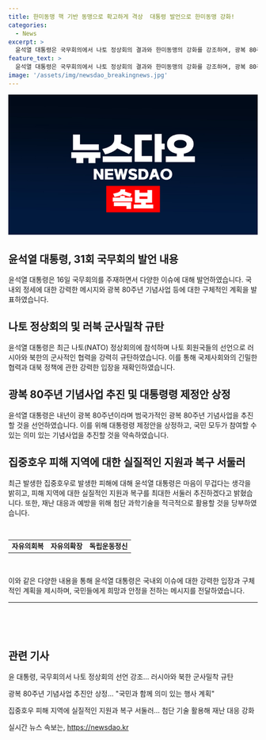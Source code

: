 ```yaml
---
title: 한미동맹 핵 기반 동맹으로 확고하게 격상  대통령 발언으로 한미동맹 강화!
categories:
  - News
excerpt: >
  윤석열 대통령은 국무회의에서 나토 정상회의 결과와 한미동맹의 강화를 강조하며, 광복 80주년을 맞아 대통령령 제정안 상정과 피해 지역 지원 및 복구 서둘러 나설 것을 약속했다. 또한, 향후 재난 대응과 예방을 위해 첨단 과학기술을 적극 활용할 것을 강조했다.
feature_text: >
  윤석열 대통령은 국무회의에서 나토 정상회의 결과와 한미동맹의 강화를 강조하며, 광복 80주년을 맞아 대통령령 제정안 상정과 피해 지역 지원 및 복구 서둘러 나설 것을 약속했다. 또한, 향후 재난 대응과 예방을 위해 첨단 과학기술을 적극 활용할 것을 강조했다.
image: '/assets/img/newsdao_breakingnews.jpg'
---
```


<p><img src="/assets/img/newsdao_breakingnews.jpg" alt="pcversion 속보" /></p>

<h2>윤석열 대통령, 31회 국무회의 발언 내용</h2>

<p data-ke-size="size16">윤석열 대통령은 16일 국무회의를 주재하면서 다양한 이슈에 대해 발언하였습니다. 국내외 정세에 대한 강력한 메시지와 광복 80주년 기념사업 등에 대한 구체적인 계획을 발표하였습니다.</p>

<h2 data-ke-size="size26">나토 정상회의 및 러북 군사밀착 규탄</h2>

<p data-ke-size="size16">윤석열 대통령은 최근 나토(NATO) 정상회의에 참석하며 나토 회원국들의 선언으로 러시아와 북한의 군사적인 협력을 강력히 규탄하였습니다. 이를 통해 국제사회와의 긴밀한 협력과 대북 정책에 관한 강력한 입장을 재확인하였습니다.</p>

<h2 data-ke-size="size26">광복 80주년 기념사업 추진 및 대통령령 제정안 상정</h2>

<p data-ke-size="size16">윤석열 대통령은 내년이 광복 80주년이라며 범국가적인 광복 80주년 기념사업을 추진할 것을 선언하였습니다. 이를 위해 대통령령 제정안을 상정하고, 국민 모두가 참여할 수 있는 의미 있는 기념사업을 추진할 것을 약속하였습니다.</p>

<h2 data-ke-size="size26">집중호우 피해 지역에 대한 실질적인 지원과 복구 서둘러</h2>

<p data-ke-size="size16">최근 발생한 집중호우로 발생한 피해에 대해 윤석열 대통령은 마음이 무겁다는 생각을 밝히고, 피해 지역에 대한 실질적인 지원과 복구를 최대한 서둘러 추진하겠다고 밝혔습니다. 또한, 재난 대응과 예방을 위해 첨단 과학기술을 적극적으로 활용할 것을 당부하였습니다.</p>

<p data-ke-size="size16">&nbsp;</p>

<table>
    <tbody>
        <tr>
            <td style="text-align: center; height: 17px;"><b>자유의회복</b></td>
            <td style="text-align: center; height: 17px;"><b>자유의확장</b></td>
            <td style="text-align: center; height: 17px;"><b>독립운동정신</b></td>
        </tr>
    </tbody>
</table>

<p data-ke-size="size16">&nbsp;</p>

<p data-ke-size="size16">이와 같은 다양한 내용을 통해 윤석열 대통령은 국내외 이슈에 대한 강력한 입장과 구체적인 계획을 제시하며, 국민들에게 희망과 안정을 전하는 메시지를 전달하였습니다.</p>

<hr>

<p data-ke-size="size16">&nbsp;</p>

<p data-ke-size="size16">&nbsp;</p>

<h2 data-ke-size="size26">관련 기사</h2>

<p data-ke-size="size16">윤 대통령, 국무회의서 나토 정상회의 선언 강조… 러시아와 북한 군사밀착 규탄</p>

<p data-ke-size="size16">광복 80주년 기념사업 추진안 상정… "국민과 함께 의미 있는 행사 계획"</p>

<p data-ke-size="size16">집중호우 피해 지역에 실질적인 지원과 복구 서둘러… 첨단 기술 활용해 재난 대응 강화</p>
실시간 뉴스 속보는, <a href="https://newsdao.kr" rel="dofollow">https://newsdao.kr</a>


